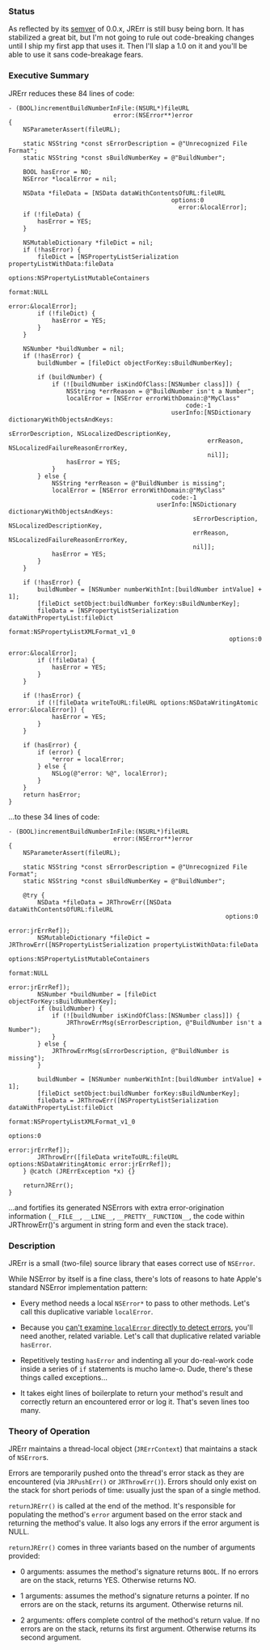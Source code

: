 ### Status

As reflected by its [semver](http://semver.org/) of 0.0.x, JRErr is still busy being born. It has stabilized a great bit, but I'm not going to rule out code-breaking changes until I ship my first app that uses it. Then I'll slap a 1.0 on it and you'll be able to use it sans code-breakage fears.

### Executive Summary

JRErr reduces these 84 lines of code:

    - (BOOL)incrementBuildNumberInFile:(NSURL*)fileURL
                                 error:(NSError**)error
    {
        NSParameterAssert(fileURL);
        
        static NSString *const sErrorDescription = @"Unrecognized File Format";
        static NSString *const sBuildNumberKey = @"BuildNumber";
        
        BOOL hasError = NO;
        NSError *localError = nil;
        
        NSData *fileData = [NSData dataWithContentsOfURL:fileURL
                                                 options:0
                                                   error:&localError];
        if (!fileData) {
            hasError = YES;
        }
        
        NSMutableDictionary *fileDict = nil;
        if (!hasError) {
            fileDict = [NSPropertyListSerialization propertyListWithData:fileData
                                                                 options:NSPropertyListMutableContainers
                                                                  format:NULL
                                                                   error:&localError];
            if (!fileDict) {
                hasError = YES;
            }
        }
        
        NSNumber *buildNumber = nil;
        if (!hasError) {
            buildNumber = [fileDict objectForKey:sBuildNumberKey];
            
            if (buildNumber) {
                if (![buildNumber isKindOfClass:[NSNumber class]]) {
                    NSString *errReason = @"BuildNumber isn't a Number";
                    localError = [NSError errorWithDomain:@"MyClass"
                                                     code:-1
                                                 userInfo:[NSDictionary dictionaryWithObjectsAndKeys:
                                                           sErrorDescription, NSLocalizedDescriptionKey,
                                                           errReason, NSLocalizedFailureReasonErrorKey,
                                                           nil]];
                    hasError = YES;
                }
            } else {
                NSString *errReason = @"BuildNumber is missing";
                localError = [NSError errorWithDomain:@"MyClass"
                                                 code:-1
                                             userInfo:[NSDictionary dictionaryWithObjectsAndKeys:
                                                       sErrorDescription, NSLocalizedDescriptionKey,
                                                       errReason, NSLocalizedFailureReasonErrorKey,
                                                       nil]];
                hasError = YES;
            }
        }
        
        if (!hasError) {
            buildNumber = [NSNumber numberWithInt:[buildNumber intValue] + 1];
            [fileDict setObject:buildNumber forKey:sBuildNumberKey];
            fileData = [NSPropertyListSerialization dataWithPropertyList:fileDict
                                                                  format:NSPropertyListXMLFormat_v1_0
                                                                 options:0
                                                                   error:&localError];
            if (!fileData) {
                hasError = YES;
            }
        }
        
        if (!hasError) {
            if (![fileData writeToURL:fileURL options:NSDataWritingAtomic error:&localError]) {
                hasError = YES;
            }
        }
        
        if (hasError) {
            if (error) {
                *error = localError;
            } else {
                NSLog(@"error: %@", localError);
            }
        }
        return hasError;
    }

…to these 34 lines of code:

    - (BOOL)incrementBuildNumberInFile:(NSURL*)fileURL
                                 error:(NSError**)error
    {
        NSParameterAssert(fileURL);
        
        static NSString *const sErrorDescription = @"Unrecognized File Format";
        static NSString *const sBuildNumberKey = @"BuildNumber";
        
        @try {
            NSData *fileData = JRThrowErr([NSData dataWithContentsOfURL:fileURL
                                                                options:0
                                                                  error:jrErrRef]);
            NSMutableDictionary *fileDict = JRThrowErr([NSPropertyListSerialization propertyListWithData:fileData
                                                                                                 options:NSPropertyListMutableContainers
                                                                                                  format:NULL
                                                                                                   error:jrErrRef]);
            NSNumber *buildNumber = [fileDict objectForKey:sBuildNumberKey];
            if (buildNumber) {
                if (![buildNumber isKindOfClass:[NSNumber class]]) {
                    JRThrowErrMsg(sErrorDescription, @"BuildNumber isn't a Number");
                }
            } else {
                JRThrowErrMsg(sErrorDescription, @"BuildNumber is missing");
            }
            
            buildNumber = [NSNumber numberWithInt:[buildNumber intValue] + 1];
            [fileDict setObject:buildNumber forKey:sBuildNumberKey];
            fileData = JRThrowErr([NSPropertyListSerialization dataWithPropertyList:fileDict
                                                                             format:NSPropertyListXMLFormat_v1_0
                                                                            options:0
                                                                              error:jrErrRef]);
            JRThrowErr([fileData writeToURL:fileURL options:NSDataWritingAtomic error:jrErrRef]);
        } @catch (JRErrException *x) {}
        
        returnJRErr();
    }

…and fortifies its generated NSErrors with extra error-origination information (`__FILE__`, `__LINE__`, `__PRETTY__FUNCTION__`, the code within JRThrowErr()'s argument in string form and even the stack trace).

### Description

JRErr is a small (two-file) source library that eases correct use of `NSError`.

While NSError by itself is a fine class, there's lots of reasons to hate Apple's standard NSError implementation pattern:

* Every method needs a local `NSError*` to pass to other methods. Let's call this duplicative variable `localError`.

* Because you [can't examine `localError` directly to detect errors](http://rentzsch.tumblr.com/post/260201639/nserror-is-hard), you'll need another, related variable. Let's call that duplicative related variable `hasError`.

* Repetitively testing `hasError` and indenting all your do-real-work code inside a series of `if` statements is mucho lame-o. Dude, there's these things called exceptions...

* It takes eight lines of boilerplate to return your method's result and correctly return an encountered error or log it. That's seven lines too many.

### Theory of Operation

JRErr maintains a thread-local object (`JRErrContext`) that maintains a stack of `NSError`s.

Errors are temporarily pushed onto the thread's error stack as they are encountered (via `JRPushErr()` or `JRThrowErr()`). Errors should only exist on the stack for short periods of time: usually just the span of a single method.

`returnJRErr()` is called at the end of the method. It's responsible for populating the method's `error` argument based on the error stack and returning the method's value. It also logs any errors if the error argument is NULL.

`returnJRErr()` comes in three variants based on the number of arguments provided:

* 0 arguments: assumes the method's signature returns `BOOL`. If no errors are on the stack, returns YES. Otherwise returns NO.

* 1 arguments: assumes the method's signature returns a pointer. If no errors are on the stack, returns its argument. Otherwise returns nil.

* 2 arguments: offers complete control of the method's return value. If no errors are on the stack, returns its first argument. Otherwise returns its second argument.